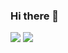 ### Hi there 👋

<img src="https://capsule-render.vercel.app/api?type=waving&color=BDBDC8&height=150&section=header&text=aa&fontSize=20" />
<img src="https://capsule-render.vercel.app/api?type=waving&color=BDBDC8&height=150&section=footer" />

<!--
**cocoheart0128/cocoheart0128** is a ✨ _special_ ✨ repository because its `README.md` (this file) appears on your GitHub profile.

Here are some ideas to get you started:

- 🔭 I’m currently working on ...
- 🌱 I’m currently learning ...
- 👯 I’m looking to collaborate on ...
- 🤔 I’m looking for help with ...
- 💬 Ask me about ...
- 📫 How to reach me: ...
- 😄 Pronouns: ...
- ⚡ Fun fact: ...
-->
